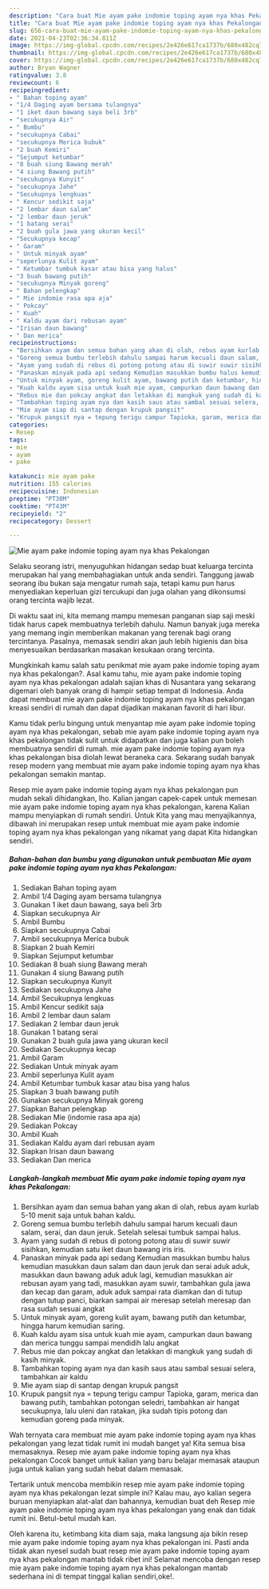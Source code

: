 ```yaml
---
description: "Cara buat Mie ayam pake indomie toping ayam nya khas Pekalongan yang enak Untuk Jualan"
title: "Cara buat Mie ayam pake indomie toping ayam nya khas Pekalongan yang enak Untuk Jualan"
slug: 656-cara-buat-mie-ayam-pake-indomie-toping-ayam-nya-khas-pekalongan-yang-enak-untuk-jualan
date: 2021-04-23T02:36:34.811Z
image: https://img-global.cpcdn.com/recipes/2e426e617ca1737b/680x482cq70/mie-ayam-pake-indomie-toping-ayam-nya-khas-pekalongan-foto-resep-utama.jpg
thumbnail: https://img-global.cpcdn.com/recipes/2e426e617ca1737b/680x482cq70/mie-ayam-pake-indomie-toping-ayam-nya-khas-pekalongan-foto-resep-utama.jpg
cover: https://img-global.cpcdn.com/recipes/2e426e617ca1737b/680x482cq70/mie-ayam-pake-indomie-toping-ayam-nya-khas-pekalongan-foto-resep-utama.jpg
author: Bryan Wagner
ratingvalue: 3.8
reviewcount: 6
recipeingredient:
- " Bahan toping ayam"
- "1/4 Daging ayam bersama tulangnya"
- "1 iket daun bawang saya beli 3rb"
- "secukupnya Air"
- " Bumbu"
- "secukupnya Cabai"
- "secukupnya Merica bubuk"
- "2 buah Kemiri"
- "Sejumput ketumbar"
- "8 buah siung Bawang merah"
- "4 siung Bawang putih"
- "secukupnya Kunyit"
- "secukupnya Jahe"
- "Secukupnya lengkuas"
- " Kencur sedikit saja"
- "2 lembar daun salam"
- "2 lembar daun jeruk"
- "1 batang serai"
- "2 buah gula jawa yang ukuran kecil"
- "Secukupnya kecap"
- " Garam"
- " Untuk minyak ayam"
- "seperlunya Kulit ayam"
- " Ketumbar tumbuk kasar atau bisa yang halus"
- "3 buah bawang putih"
- "secukupnya Minyak goreng"
- " Bahan pelengkap"
- " Mie indomie rasa apa aja"
- " Pokcay"
- " Kuah"
- " Kaldu ayam dari rebusan ayam"
- "Irisan daun bawang"
- " Dan merica"
recipeinstructions:
- "Bersihkan ayam dan semua bahan yang akan di olah, rebus ayam kurlab 5-10 menit saja untuk bahan kaldu."
- "Goreng semua bumbu terlebih dahulu sampai harum kecuali daun salam, serai, dan daun jeruk. Setelah selesai tumbuk sampai halus."
- "Ayam yang sudah di rebus di potong potong atau di suwir suwir sisihkan, kemudian satu iket daun bawang iris iris."
- "Panaskan minyak pada api sedang Kemudian masukkan bumbu halus kemudian masukkan daun salam dan daun jeruk dan serai aduk aduk, masukkan daun bawang aduk aduk lagi, kemudian masukkan air rebusan ayam yang tadi, masukkan ayam suwir, tambahkan gula jawa dan kecap dan garam, aduk aduk sampai rata diamkan dan di tutup dengan tutup panci, biarkan sampai air meresap setelah meresap dan rasa sudah sesuai angkat"
- "Untuk minyak ayam, goreng kulit ayam, bawang putih dan ketumbar, hingga harum kemudian saring."
- "Kuah kaldu ayam sisa untuk kuah mie ayam, campurkan daun bawang dan merica tunggu sampai mendidih lalu angkat"
- "Rebus mie dan pokcay angkat dan letakkan di mangkuk yang sudah di kasih minyak."
- "Tambahkan toping ayam nya dan kasih saus atau sambal sesuai selera, tambahkan air kaldu"
- "Mie ayam siap di santap dengan krupuk pangsit"
- "Krupuk pangsit nya = tepung terigu campur Tapioka, garam, merica dan bawang putih, tambahkan potongan seledri, tambahkan air hangat secukupnya, lalu uleni dan ratakan, jika sudah tipis potong dan kemudian goreng pada minyak."
categories:
- Resep
tags:
- mie
- ayam
- pake

katakunci: mie ayam pake 
nutrition: 155 calories
recipecuisine: Indonesian
preptime: "PT30M"
cooktime: "PT43M"
recipeyield: "2"
recipecategory: Dessert

---
```



![Mie ayam pake indomie toping ayam nya khas Pekalongan](https://img-global.cpcdn.com/recipes/2e426e617ca1737b/680x482cq70/mie-ayam-pake-indomie-toping-ayam-nya-khas-pekalongan-foto-resep-utama.jpg)

Selaku seorang istri, menyuguhkan hidangan sedap buat keluarga tercinta merupakan hal yang membahagiakan untuk anda sendiri. Tanggung jawab seorang ibu bukan saja mengatur rumah saja, tetapi kamu pun harus menyediakan keperluan gizi tercukupi dan juga olahan yang dikonsumsi orang tercinta wajib lezat.

Di waktu  saat ini, kita memang mampu memesan panganan siap saji meski tidak harus capek membuatnya terlebih dahulu. Namun banyak juga mereka yang memang ingin memberikan makanan yang terenak bagi orang tercintanya. Pasalnya, memasak sendiri akan jauh lebih higienis dan bisa menyesuaikan berdasarkan masakan kesukaan orang tercinta. 



Mungkinkah kamu salah satu penikmat mie ayam pake indomie toping ayam nya khas pekalongan?. Asal kamu tahu, mie ayam pake indomie toping ayam nya khas pekalongan adalah sajian khas di Nusantara yang sekarang digemari oleh banyak orang di hampir setiap tempat di Indonesia. Anda dapat membuat mie ayam pake indomie toping ayam nya khas pekalongan kreasi sendiri di rumah dan dapat dijadikan makanan favorit di hari libur.

Kamu tidak perlu bingung untuk menyantap mie ayam pake indomie toping ayam nya khas pekalongan, sebab mie ayam pake indomie toping ayam nya khas pekalongan tidak sulit untuk didapatkan dan juga kalian pun boleh membuatnya sendiri di rumah. mie ayam pake indomie toping ayam nya khas pekalongan bisa diolah lewat beraneka cara. Sekarang sudah banyak resep modern yang membuat mie ayam pake indomie toping ayam nya khas pekalongan semakin mantap.

Resep mie ayam pake indomie toping ayam nya khas pekalongan pun mudah sekali dihidangkan, lho. Kalian jangan capek-capek untuk memesan mie ayam pake indomie toping ayam nya khas pekalongan, karena Kalian mampu menyiapkan di rumah sendiri. Untuk Kita yang mau menyajikannya, dibawah ini merupakan resep untuk membuat mie ayam pake indomie toping ayam nya khas pekalongan yang nikamat yang dapat Kita hidangkan sendiri.

<!--inarticleads1-->

##### Bahan-bahan dan bumbu yang digunakan untuk pembuatan Mie ayam pake indomie toping ayam nya khas Pekalongan:

1. Sediakan  Bahan toping ayam
1. Ambil 1/4 Daging ayam bersama tulangnya
1. Gunakan 1 iket daun bawang, saya beli 3rb
1. Siapkan secukupnya Air
1. Ambil  Bumbu
1. Siapkan secukupnya Cabai
1. Ambil secukupnya Merica bubuk
1. Siapkan 2 buah Kemiri
1. Siapkan Sejumput ketumbar
1. Sediakan 8 buah siung Bawang merah
1. Gunakan 4 siung Bawang putih
1. Siapkan secukupnya Kunyit
1. Sediakan secukupnya Jahe
1. Ambil Secukupnya lengkuas
1. Ambil  Kencur sedikit saja
1. Ambil 2 lembar daun salam
1. Sediakan 2 lembar daun jeruk
1. Gunakan 1 batang serai
1. Gunakan 2 buah gula jawa yang ukuran kecil
1. Sediakan Secukupnya kecap
1. Ambil  Garam
1. Sediakan  Untuk minyak ayam
1. Ambil seperlunya Kulit ayam
1. Ambil  Ketumbar tumbuk kasar atau bisa yang halus
1. Siapkan 3 buah bawang putih
1. Gunakan secukupnya Minyak goreng
1. Siapkan  Bahan pelengkap
1. Sediakan  Mie (indomie rasa apa aja)
1. Sediakan  Pokcay
1. Ambil  Kuah
1. Sediakan  Kaldu ayam dari rebusan ayam
1. Siapkan Irisan daun bawang
1. Sediakan  Dan merica




<!--inarticleads2-->

##### Langkah-langkah membuat Mie ayam pake indomie toping ayam nya khas Pekalongan:

1. Bersihkan ayam dan semua bahan yang akan di olah, rebus ayam kurlab 5-10 menit saja untuk bahan kaldu.
1. Goreng semua bumbu terlebih dahulu sampai harum kecuali daun salam, serai, dan daun jeruk. Setelah selesai tumbuk sampai halus.
1. Ayam yang sudah di rebus di potong potong atau di suwir suwir sisihkan, kemudian satu iket daun bawang iris iris.
1. Panaskan minyak pada api sedang Kemudian masukkan bumbu halus kemudian masukkan daun salam dan daun jeruk dan serai aduk aduk, masukkan daun bawang aduk aduk lagi, kemudian masukkan air rebusan ayam yang tadi, masukkan ayam suwir, tambahkan gula jawa dan kecap dan garam, aduk aduk sampai rata diamkan dan di tutup dengan tutup panci, biarkan sampai air meresap setelah meresap dan rasa sudah sesuai angkat
1. Untuk minyak ayam, goreng kulit ayam, bawang putih dan ketumbar, hingga harum kemudian saring.
1. Kuah kaldu ayam sisa untuk kuah mie ayam, campurkan daun bawang dan merica tunggu sampai mendidih lalu angkat
1. Rebus mie dan pokcay angkat dan letakkan di mangkuk yang sudah di kasih minyak.
1. Tambahkan toping ayam nya dan kasih saus atau sambal sesuai selera, tambahkan air kaldu
1. Mie ayam siap di santap dengan krupuk pangsit
1. Krupuk pangsit nya = tepung terigu campur Tapioka, garam, merica dan bawang putih, tambahkan potongan seledri, tambahkan air hangat secukupnya, lalu uleni dan ratakan, jika sudah tipis potong dan kemudian goreng pada minyak.




Wah ternyata cara membuat mie ayam pake indomie toping ayam nya khas pekalongan yang lezat tidak rumit ini mudah banget ya! Kita semua bisa memasaknya. Resep mie ayam pake indomie toping ayam nya khas pekalongan Cocok banget untuk kalian yang baru belajar memasak ataupun juga untuk kalian yang sudah hebat dalam memasak.

Tertarik untuk mencoba membikin resep mie ayam pake indomie toping ayam nya khas pekalongan lezat simple ini? Kalau mau, ayo kalian segera buruan menyiapkan alat-alat dan bahannya, kemudian buat deh Resep mie ayam pake indomie toping ayam nya khas pekalongan yang enak dan tidak rumit ini. Betul-betul mudah kan. 

Oleh karena itu, ketimbang kita diam saja, maka langsung aja bikin resep mie ayam pake indomie toping ayam nya khas pekalongan ini. Pasti anda tiidak akan nyesel sudah buat resep mie ayam pake indomie toping ayam nya khas pekalongan mantab tidak ribet ini! Selamat mencoba dengan resep mie ayam pake indomie toping ayam nya khas pekalongan mantab sederhana ini di tempat tinggal kalian sendiri,oke!.

